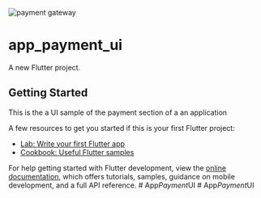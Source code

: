 ![payment gateway](https://github.com/user-attachments/assets/a7a4e21b-ac9a-477b-a3e6-7c79e58a249f)
# app_payment_ui

A new Flutter project.

## Getting Started

This is the a UI sample of the payment section of a an application

A few resources to get you started if this is your first Flutter project:

- [Lab: Write your first Flutter app](https://docs.flutter.dev/get-started/codelab)
- [Cookbook: Useful Flutter samples](https://docs.flutter.dev/cookbook)

For help getting started with Flutter development, view the
[online documentation](https://docs.flutter.dev/), which offers tutorials,
samples, guidance on mobile development, and a full API reference.
#   A p p _ P a y m e n t _ U I 
 
 #   A p p _ P a y m e n t _ U I 
 
 
